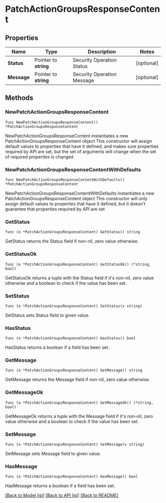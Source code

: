 # PatchActionGroupsResponseContent

## Properties

Name | Type | Description | Notes
------------ | ------------- | ------------- | -------------
**Status** | Pointer to **string** | Security Operation Status | [optional] 
**Message** | Pointer to **string** | Security Operation Message | [optional] 

## Methods

### NewPatchActionGroupsResponseContent

`func NewPatchActionGroupsResponseContent() *PatchActionGroupsResponseContent`

NewPatchActionGroupsResponseContent instantiates a new PatchActionGroupsResponseContent object
This constructor will assign default values to properties that have it defined,
and makes sure properties required by API are set, but the set of arguments
will change when the set of required properties is changed

### NewPatchActionGroupsResponseContentWithDefaults

`func NewPatchActionGroupsResponseContentWithDefaults() *PatchActionGroupsResponseContent`

NewPatchActionGroupsResponseContentWithDefaults instantiates a new PatchActionGroupsResponseContent object
This constructor will only assign default values to properties that have it defined,
but it doesn't guarantee that properties required by API are set

### GetStatus

`func (o *PatchActionGroupsResponseContent) GetStatus() string`

GetStatus returns the Status field if non-nil, zero value otherwise.

### GetStatusOk

`func (o *PatchActionGroupsResponseContent) GetStatusOk() (*string, bool)`

GetStatusOk returns a tuple with the Status field if it's non-nil, zero value otherwise
and a boolean to check if the value has been set.

### SetStatus

`func (o *PatchActionGroupsResponseContent) SetStatus(v string)`

SetStatus sets Status field to given value.

### HasStatus

`func (o *PatchActionGroupsResponseContent) HasStatus() bool`

HasStatus returns a boolean if a field has been set.

### GetMessage

`func (o *PatchActionGroupsResponseContent) GetMessage() string`

GetMessage returns the Message field if non-nil, zero value otherwise.

### GetMessageOk

`func (o *PatchActionGroupsResponseContent) GetMessageOk() (*string, bool)`

GetMessageOk returns a tuple with the Message field if it's non-nil, zero value otherwise
and a boolean to check if the value has been set.

### SetMessage

`func (o *PatchActionGroupsResponseContent) SetMessage(v string)`

SetMessage sets Message field to given value.

### HasMessage

`func (o *PatchActionGroupsResponseContent) HasMessage() bool`

HasMessage returns a boolean if a field has been set.


[[Back to Model list]](../README.md#documentation-for-models) [[Back to API list]](../README.md#documentation-for-api-endpoints) [[Back to README]](../README.md)



